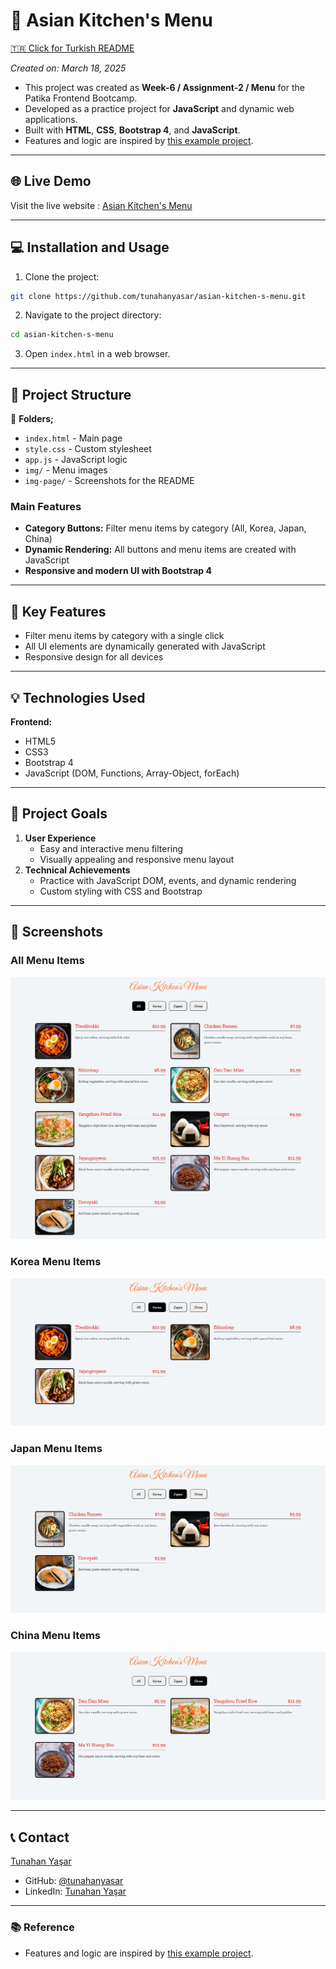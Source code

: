 # :closed_book: Asian Kitchen's Menu

[🇹🇷 Click for Turkish README](./README.tr.md)

*Created on: March 18, 2025*

* This project was created as **Week-6 / Assignment-2 / Menu** for the Patika Frontend Bootcamp.
* Developed as a practice project for **JavaScript** and dynamic web applications.
* Built with **HTML**, **CSS**, **Bootstrap 4**, and **JavaScript**.
* Features and logic are inspired by [this example project](https://ayerdelen.github.io/AsianKitchen/).

---

## 🌐 Live Demo

Visit the live website : [Asian Kitchen's Menu](https://asian-kitchen-s-menu.vercel.app/)


---

## :computer: Installation and Usage

1. Clone the project:
```bash
git clone https://github.com/tunahanyasar/asian-kitchen-s-menu.git
```
2. Navigate to the project directory:
```bash
cd asian-kitchen-s-menu
```
3. Open `index.html` in a web browser.

---

## 📜 Project Structure

:open_file_folder: **Folders;**
* `index.html` - Main page
* `style.css` - Custom stylesheet
* `app.js` - JavaScript logic
* `img/` - Menu images
* `img-page/` - Screenshots for the README

### Main Features
- **Category Buttons:** Filter menu items by category (All, Korea, Japan, China)
- **Dynamic Rendering:** All buttons and menu items are created with JavaScript
- **Responsive and modern UI with Bootstrap 4**

---

## :star2: Key Features

- Filter menu items by category with a single click
- All UI elements are dynamically generated with JavaScript
- Responsive design for all devices

---

## 💡 Technologies Used

**Frontend:**
* HTML5
* CSS3
* Bootstrap 4
* JavaScript (DOM, Functions, Array-Object, forEach)

---

## 🎯 Project Goals

1. **User Experience**
   - Easy and interactive menu filtering
   - Visually appealing and responsive menu layout
2. **Technical Achievements**
   - Practice with JavaScript DOM, events, and dynamic rendering
   - Custom styling with CSS and Bootstrap

---

## 📸 Screenshots

### All Menu Items
![All](./img-page/all.png)

### Korea Menu Items
![Korea](./img-page/korea.png)

### Japan Menu Items
![Japan](./img-page/japan.png)

### China Menu Items
![China](./img-page/china.png)

---

## 📞 Contact

[Tunahan Yaşar](https://github.com/tunahanyasar)

* GitHub: [@tunahanyasar](https://github.com/tunahanyasar)
* LinkedIn: [Tunahan Yaşar](https://www.linkedin.com/in/tunahan-yasar/)

---

### 📚 Reference

* Features and logic are inspired by [this example project](https://ayerdelen.github.io/AsianKitchen/).



